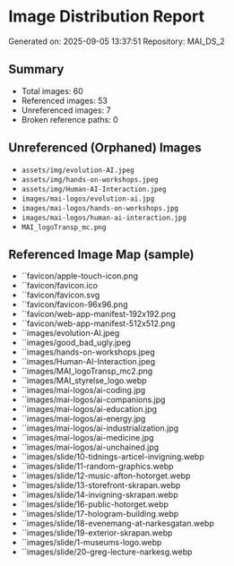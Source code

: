 # Image Distribution Report

Generated on: 2025-09-05 13:37:51
Repository: MAI_DS_2

## Summary
- Total images: 60
- Referenced images: 53
- Unreferenced images: 7
- Broken reference paths: 0

## Unreferenced (Orphaned) Images
- `assets/img/evolution-AI.jpeg`
- `assets/img/hands-on-workshops.jpeg`
- `assets/img/Human-AI-Interaction.jpeg`
- `images/mai-logos/evolution-ai.jpg`
- `images/mai-logos/hands-on-workshops.jpg`
- `images/mai-logos/human-ai-interaction.jpg`
- `MAI_logoTransp_mc.png`

## Referenced Image Map (sample)
- ``favicon/apple-touch-icon.png
- ``favicon/favicon.ico
- ``favicon/favicon.svg
- ``favicon/favicon-96x96.png
- ``favicon/web-app-manifest-192x192.png
- ``favicon/web-app-manifest-512x512.png
- ``images/evolution-AI.jpeg
- ``images/good_bad_ugly.jpeg
- ``images/hands-on-workshops.jpeg
- ``images/Human-AI-Interaction.jpeg
- ``images/MAI_logoTransp_mc2.png
- ``images/MAI_styrelse_logo.webp
- ``images/mai-logos/ai-coding.jpg
- ``images/mai-logos/ai-companions.jpg
- ``images/mai-logos/ai-education.jpg
- ``images/mai-logos/ai-energy.jpg
- ``images/mai-logos/ai-industrialization.jpg
- ``images/mai-logos/ai-medicine.jpg
- ``images/mai-logos/ai-unchained.jpg
- ``images/slide/10-tidnings-articel-invigning.webp
- ``images/slide/11-random-graphics.webp
- ``images/slide/12-music-afton-hotorget.webp
- ``images/slide/13-storefront-skrapan.webp
- ``images/slide/14-invigning-skrapan.webp
- ``images/slide/16-public-hotorget.webp
- ``images/slide/17-hologram-building.webp
- ``images/slide/18-evenemang-at-narkesgatan.webp
- ``images/slide/19-exterior-skrapan.webp
- ``images/slide/1-museums-logo.webp
- ``images/slide/20-greg-lecture-narkesg.webp
